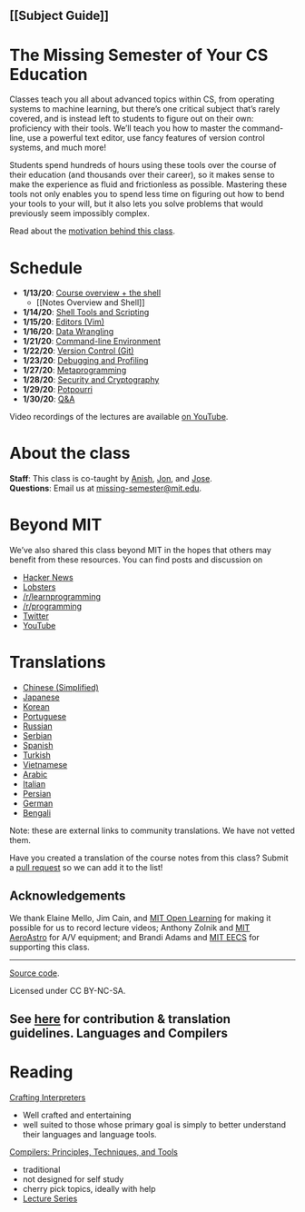 ## [[Subject Guide]]
# The Missing Semester of Your CS Education

Classes teach you all about advanced topics within CS, from operating systems to machine learning, but there’s one critical subject that’s rarely covered, and is instead left to students to figure out on their own: proficiency with their tools. We’ll teach you how to master the command-line, use a powerful text editor, use fancy features of version control systems, and much more!

Students spend hundreds of hours using these tools over the course of their education (and thousands over their career), so it makes sense to make the experience as fluid and frictionless as possible. Mastering these tools not only enables you to spend less time on figuring out how to bend your tools to your will, but it also lets you solve problems that would previously seem impossibly complex.

Read about the [motivation behind this class](https://missing.csail.mit.edu/about/).

# Schedule

- **1/13/20**: [Course overview + the shell](https://missing.csail.mit.edu/2020/course-shell/)
	- [[Notes Overview and Shell]]
- **1/14/20**: [Shell Tools and Scripting](https://missing.csail.mit.edu/2020/shell-tools/)
- **1/15/20**: [Editors (Vim)](https://missing.csail.mit.edu/2020/editors/)
- **1/16/20**: [Data Wrangling](https://missing.csail.mit.edu/2020/data-wrangling/)
- **1/21/20**: [Command-line Environment](https://missing.csail.mit.edu/2020/command-line/)
- **1/22/20**: [Version Control (Git)](https://missing.csail.mit.edu/2020/version-control/)
- **1/23/20**: [Debugging and Profiling](https://missing.csail.mit.edu/2020/debugging-profiling/)
- **1/27/20**: [Metaprogramming](https://missing.csail.mit.edu/2020/metaprogramming/)
- **1/28/20**: [Security and Cryptography](https://missing.csail.mit.edu/2020/security/)
- **1/29/20**: [Potpourri](https://missing.csail.mit.edu/2020/potpourri/)
- **1/30/20**: [Q&A](https://missing.csail.mit.edu/2020/qa/)

Video recordings of the lectures are available [on YouTube](https://www.youtube.com/playlist?list=PLyzOVJj3bHQuloKGG59rS43e29ro7I57J).

# About the class

**Staff**: This class is co-taught by [Anish](https://www.anishathalye.com/), [Jon](https://thesquareplanet.com/), and [Jose](http://josejg.com/).  
**Questions**: Email us at [missing-semester@mit.edu](mailto:missing-semester@mit.edu).

# Beyond MIT

We’ve also shared this class beyond MIT in the hopes that others may benefit from these resources. You can find posts and discussion on

- [Hacker News](https://news.ycombinator.com/item?id=22226380)
- [Lobsters](https://lobste.rs/s/ti1k98/missing_semester_your_cs_education_mit)
- [/r/learnprogramming](https://www.reddit.com/r/learnprogramming/comments/eyagda/the_missing_semester_of_your_cs_education_mit/)
- [/r/programming](https://www.reddit.com/r/programming/comments/eyagcd/the_missing_semester_of_your_cs_education_mit/)
- [Twitter](https://twitter.com/jonhoo/status/1224383452591509507)
- [YouTube](https://www.youtube.com/playlist?list=PLyzOVJj3bHQuloKGG59rS43e29ro7I57J)

# Translations

- [Chinese (Simplified)](https://missing-semester-cn.github.io/)
- [Japanese](https://missing-semester-jp.github.io/)
- [Korean](https://missing-semester-kr.github.io/)
- [Portuguese](https://missing-semester-pt.github.io/)
- [Russian](https://missing-semester-rus.github.io/)
- [Serbian](https://netboxify.com/missing-semester/)
- [Spanish](https://missing-semester-esp.github.io/)
- [Turkish](https://missing-semester-tr.github.io/)
- [Vietnamese](https://missing-semester-vn.github.io/)
- [Arabic](https://missing-semester-ar.github.io/)
- [Italian](https://missing-semester-it.github.io/)
- [Persian](https://missing-semester-fa.github.io/)
- [German](https://missing-semester-de.github.io/)
- [Bengali](https://missing-semester-bn.github.io/)

Note: these are external links to community translations. We have not vetted them.

Have you created a translation of the course notes from this class? Submit a [pull request](https://github.com/missing-semester/missing-semester/pulls) so we can add it to the list!

## Acknowledgements

We thank Elaine Mello, Jim Cain, and [MIT Open Learning](https://openlearning.mit.edu/) for making it possible for us to record lecture videos; Anthony Zolnik and [MIT AeroAstro](https://aeroastro.mit.edu/) for A/V equipment; and Brandi Adams and [MIT EECS](https://www.eecs.mit.edu/) for supporting this class.

---

[Source code](https://github.com/missing-semester/missing-semester).

Licensed under CC BY-NC-SA.

See [here](https://missing.csail.mit.edu/license/) for contribution & translation guidelines. Languages and Compilers
---
# Reading 
[Crafting Interpreters](https://craftinginterpreters.com/contents.html)
- Well crafted and entertaining
- well suited to those whose primary goal is simply to better understand their languages and language tools.

[Compilers: Principles, Techniques, and Tools](https://www.amazon.com/Compilers-Principles-Techniques-Tools-2nd/dp/0321486811)
- traditional
- not designed for self study
- cherry pick topics, ideally with help
- [Lecture Series](https://www.edx.org/learn/computer-science/stanford-university-compilers)